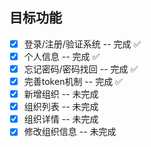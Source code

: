 ## 目标功能

- [x] 登录/注册/验证系统 -- 完成 ✅
- [x] 个人信息          -- 完成 ✅
- [x] 忘记密码/密码找回  -- 完成 ✅
- [x] 完善token机制     -- 完成 ✅
- [x] 新增组织          --  未完成 
- [x] 组织列表          --  未完成
- [x] 组织详情          --  未完成
- [x] 修改组织信息       --  未完成